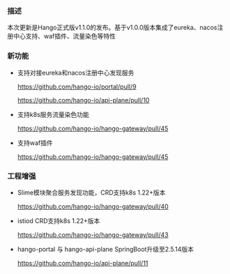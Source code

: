 ### 描述
本次更新是Hango正式版v1.1.0的发布。基于v1.0.0版本集成了eureka、nacos注册中心支持、waf插件、流量染色等特性

### 新功能

- 支持对接eureka和nacos注册中心发现服务
  
  https://github.com/hango-io/portal/pull/9

  https://github.com/hango-io/api-plane/pull/10

- 支持k8s服务流量染色功能

  https://github.com/hango-io/hango-gateway/pull/45

- 支持waf插件

  https://github.com/hango-io/hango-gateway/pull/45


### 工程增强

- Slime模块聚合服务发现功能，CRD支持k8s 1.22+版本
  
  https://github.com/hango-io/hango-gateway/pull/40

- istiod CRD支持k8s 1.22+版本
  
  https://github.com/hango-io/hango-gateway/pull/43

- hango-portal 与 hango-api-plane SpringBoot升级至2.5.14版本

  https://github.com/hango-io/api-plane/pull/11